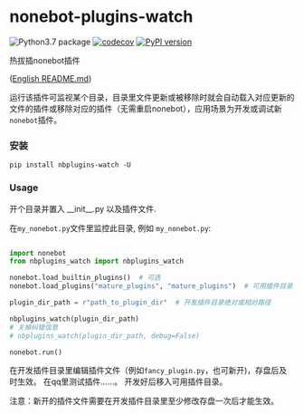 # nonebot-plugins-watch
![Python3.7 package](https://github.com/ffreemt/nonebot-plugins-watch/workflows/Python3.7%20package/badge.svg) [![codecov](https://codecov.io/gh/ffreemt/nonebot-plugins-watch/branch/master/graph/badge.svg)](https://codecov.io/gh/ffreemt/nonebot-plugins-watch)
 [![PyPI version](https://badge.fury.io/py/nbplugins-watch.svg)](https://badge.fury.io/py/nbplugins-watch)

热拔插nonebot插件

([English README.md](https://github.com/ffreemt/nonebot-plugins-watch/blob/master/README.md))


运行该插件可监视某个目录，目录里文件更新或被移除时就会自动载入对应更新的文件的插件或移除对应的插件（无需重启nonebot），应用场景为开发或调试新`nonebot`插件。

### 安装

```pip install nbplugins-watch -U```

### Usage
开个目录并置入 \_\_init\_\_.py 以及插件文件.

在`my_nonebot.py`文件里监控此目录, 例如 `my_nonebot.py`:
```python

import nonebot
from nbplugins_watch import nbplugins_watch

nonebot.load_builtin_plugins()  # 可选
nonebot.load_plugins("mature_plugins", "mature_plugins")  # 可用插件目录

plugin_dir_path = r"path_to_plugin_dir"  # 开发插件目录绝对或相对路径

nbplugins_watch(plugin_dir_path)
# 关掉纠错信息
# nbplugins_watch(plugin_dir_path, debug=False)

nonebot.run()

```
在开发插件目录里编辑插件文件（例如`fancy_plugin.py`，也可新开)，存盘后及时生效。 在qq里测试插件……。 开发好后移入可用插件目录。

注意：新开的插件文件需要在开发插件目录里至少修改存盘一次后才能生效。
